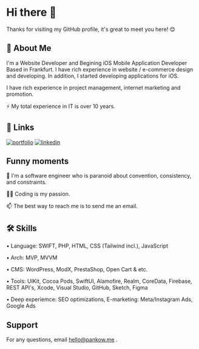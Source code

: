 
# Hi there 👋

Thanks for visiting my GitHub profile, it's great to meet you here! 😊


## 🚀 About Me
I'm a Website Developer and Begining iOS Mobile Application Developer Based in Frankfurt. I have rich experience in website / e-commerce design and developing. In addition, I started developing applications for iOS.

I have rich experience in project management, internet marketing and promotion.

⚡️ My total experience in IT is over 10 years.

## 🔗 Links
[![portfolio](https://img.shields.io/badge/my_portfolio-000?style=for-the-badge&logo=ko-fi&logoColor=white)](https://www.pankow.me/works/)
[![linkedin](https://img.shields.io/badge/linkedin-0A66C2?style=for-the-badge&logo=linkedin&logoColor=white)](https://www.linkedin.com/in/aleksander-pankow/)


## Funny moments
🔭 I'm a software engineer who is paranoid about convention, consistency, and constraints.

🧑‍💻 Coding is my passion.

📫 The best way to reach me is to send me an email.


## 🛠 Skills
• Language: SWIFT, PHP, HTML, CSS (Tailwind incl.), JavaScript 

• Arch: MVP, MVVM

• CMS: WordPress, ModX, PrestaShop, Open Cart & etc.

• Tools: UIKit, Cocoa Pods, SwiftUI, Alamofire, Realm, CoreData, Firebase, REST API's, Xcode, Visual Studio, GitHub, Sketch, Figma

• Deep experiemce: SEO optimizations, E-marketing: Meta/Instagram Ads, Google Ads


## Support

For any questions, email hello@pankow.me .


